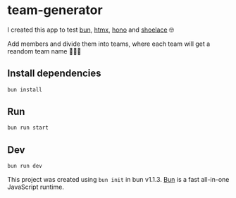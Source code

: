 # team-generator

I created this app to test [bun](https://bun.sh/), [htmx](https://htmx.org/), [hono](https://hono.dev/) and [shoelace](https://shoelace.style/) 🤓

Add members and divide them into teams, where each team will get a reandom team name 🫸🌟🫷

## Install dependencies

```bash
bun install
```

## Run

```bash
bun run start

```

## Dev

```bash
bun run dev
```

This project was created using `bun init` in bun v1.1.3. [Bun](https://bun.sh) is a fast all-in-one JavaScript runtime.
